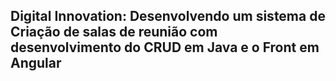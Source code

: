 <h2>Digital Innovation: Desenvolvendo um sistema de Criação de salas de reunião com desenvolvimento do CRUD em Java e o Front em Angular</h2>





